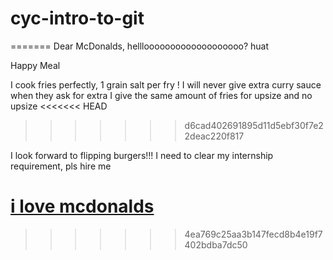 # cyc-intro-to-git


=======
Dear McDonalds,
helllooooooooooooooooooo?
huat

Happy Meal


I cook fries perfectly, 1 grain salt per fry !
I will never give extra curry sauce when they ask for extra
I give the same amount of fries for upsize and no upsize
<<<<<<< HEAD
>>>>>>> d6cad402691895d11d5ebf30f7e22deac220f817

 I look forward to flipping burgers!!!
I need to clear my internship requirement, pls hire me






[i love mcdonalds](https://www.youtube.com/watch?v=SE1B3N_a7fE)
=======


>>>>>>> 4ea769c25aa3b147fecd8b4e19f7402bdba7dc50
